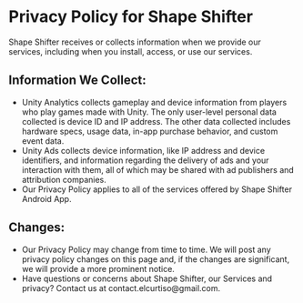 <html>
<body>
    <h1>Privacy Policy for Shape Shifter</h1>
	Shape Shifter receives or collects information when we provide our services, including when you install, access, or use our services.
	<h2>Information We Collect:</h2>
	<ul>
	<li>Unity Analytics collects gameplay and device information from players who play games made with Unity. The only user-level personal data collected is device ID and IP address. 
	The other data collected includes hardware specs, usage data, in-app purchase behavior, and custom event data.</li>
	<li>Unity Ads collects device information, like IP address and device identifiers, and information regarding the delivery of ads and your interaction with them, 
	all of which may be shared with ad publishers and attribution companies.</li>
	<li>Our Privacy Policy applies to all of the services offered by Shape Shifter Android App.</li>
	</ul>
	<h2>Changes:</h2>
	<ul>
	<li>Our Privacy Policy may change from time to time. We will post any privacy policy changes on this page and, if the changes are significant, we will provide a more prominent notice.</li>
	<li>Have questions or concerns about Shape Shifter, our Services and privacy? Contact us at contact.elcurtiso@gmail.com.</li>
	</ul>
</body>
</html>
